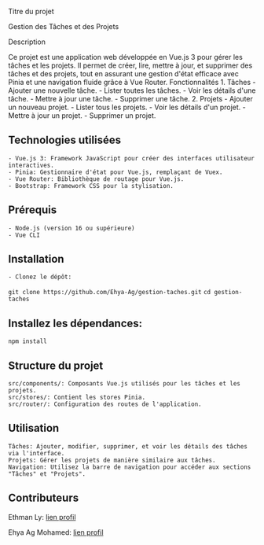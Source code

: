 Titre du projet

Gestion des Tâches et des Projets

Description

Ce projet est une application web développée en Vue.js 3 pour gérer les tâches et les projets. Il permet de créer, lire, mettre à jour, et supprimer des tâches et des projets, tout en assurant une gestion d'état efficace avec Pinia et une navigation fluide grâce à Vue Router.
Fonctionnalités
    1. Tâches
        - Ajouter une nouvelle tâche.
        - Lister toutes les tâches.
        - Voir les détails d'une tâche.
        - Mettre à jour une tâche.
        - Supprimer une tâche.
    2. Projets
        - Ajouter un nouveau projet.
        - Lister tous les projets.
        - Voir les détails d'un projet.
        - Mettre à jour un projet.
        - Supprimer un projet.

## Technologies utilisées
    - Vue.js 3: Framework JavaScript pour créer des interfaces utilisateur interactives.
    - Pinia: Gestionnaire d'état pour Vue.js, remplaçant de Vuex.
    - Vue Router: Bibliothèque de routage pour Vue.js.
    - Bootstrap: Framework CSS pour la stylisation.
## Prérequis
    - Node.js (version 16 ou supérieure)
    - Vue CLI
## Installation
    - Clonez le dépôt:
`git clone https://github.com/Ehya-Ag/gestion-taches.git`
`cd gestion-taches`
## Installez les dépendances:
`npm install`
## Structure du projet
    src/components/: Composants Vue.js utilisés pour les tâches et les projets.
    src/stores/: Contient les stores Pinia.
    src/router/: Configuration des routes de l'application.

## Utilisation
    Tâches: Ajouter, modifier, supprimer, et voir les détails des tâches via l'interface.
    Projets: Gérer les projets de manière similaire aux tâches.
    Navigation: Utilisez la barre de navigation pour accéder aux sections "Tâches" et "Projets".
## Contributeurs

 Ethman Ly: [lien profil](https://github.com/OusmaneLyDev)

 Ehya Ag Mohamed: [lien profil](https://github.com/Ehya-Ag)

